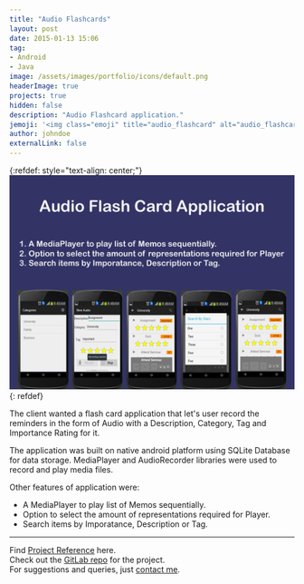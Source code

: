 ```yaml
---
title: "Audio Flashcards"
layout: post
date: 2015-01-13 15:06
tag: 
- Android
- Java
image: /assets/images/portfolio/icons/default.png
headerImage: true
projects: true
hidden: false
description: "Audio Flashcard application."
jemoji: '<img class="emoji" title="audio_flashcard" alt="audio_flashcard" src="/assets/images/portfolio/icons/default.png" height="20" width="20" align="absmiddle">'
author: johndoe
externalLink: false
---
```


{:refdef: style="text-align: center;"}
![Screenshot](/assets/images/portfolio/audio_flashcard.png)
{: refdef}

The client wanted a flash card application that let's user record the reminders in the form of Audio with a Description, Category, Tag and Importance Rating for it. 

The application was built on native android platform using SQLite Database for data storage. MediaPlayer and AudioRecorder libraries were used to record and play media files.

Other features of application were:

- A MediaPlayer to play list of Memos sequentially.
- Option to select the amount of representations required for Player.
- Search items by Imporatance, Description or Tag.

---

Find [Project Reference](https://www.upwork.com/jobs/~010e472ef04fe828a9) here.<br />
Check out the [GitLab repo](https://gitlab.com/open-code/Audio-Flash-Card-Application) for the project.<br />
For suggestions and queries, just [contact me](http://linkedin.com/in/xuhaibahmad).
